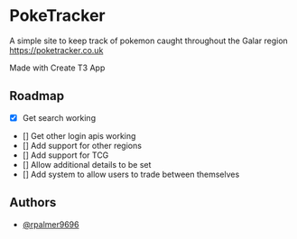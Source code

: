 # PokeTracker

A simple site to keep track of pokemon caught throughout the Galar region https://poketracker.co.uk

Made with Create T3 App

## Roadmap

- [x] Get search working
- [] Get other login apis working
- [] Add support for other regions
- [] Add support for TCG
- [] Allow additional details to be set
- [] Add system to allow users to trade between themselves

## Authors

- [@rpalmer9696](https://www.github.com/ralmer9696)
